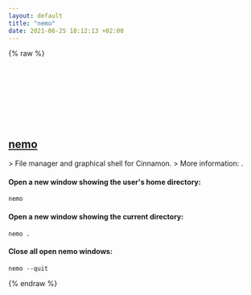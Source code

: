 ```yaml
---
layout: default
title: "nemo"
date: 2021-06-25 18:12:13 +02:00
---
```

{% raw %}
<h2 id="nemo">
  <a href="/en/linux/nemo.html">nemo</a> <a href="#nemo"><svg class="icon">
    <use href="/assets/images/unicode_sprite.svg#link" />
  </svg></a>
</h2>
> File manager and graphical shell for Cinnamon.
> More information: <https://github.com/linuxmint/nemo>.

#### Open a new window showing the user's home directory:
```shell
nemo
```
#### Open a new window showing the current directory:
```shell
nemo .
```
#### Close all open nemo windows:
```shell
nemo --quit
```
{% endraw %}